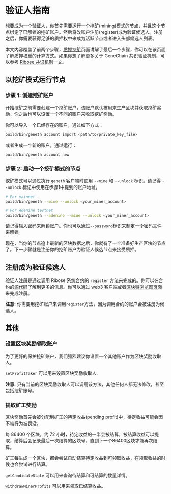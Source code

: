 # 验证人指南

想要成为一个验证人，你首先需要运行一个挖矿\(mining\)模式的节点，并且这个节点绑定了已解锁的挖矿账户。然后将改账户注册\(register\)成为验证候选人。注册之后，你需要获得足够的质押权中来成为活跃节点或者进入头部候选人列表。

本文内容覆盖了前两个步骤，[质押挖矿](../user-manual/staking/)页面讲解了最后一个步骤，你可以在该页面了解质押权重的计算方式。如果你想了解更多关于 GeneChain 共识验证机制，可以参考 [Ribose 共识机制](../for-developers/ribose-consensus-protocol.md)一文。

## 以挖矿模式运行节点

### 步骤 1: 创建挖矿账户

开始挖矿之前需要创建一个挖矿账户，该账户默认被用来生产区块并获取挖矿奖励，你之后也可以设置一个不同的账户来收取挖矿奖励。

你可以导入一个已经存在的账户，通过如下方式：

```bash
build/bin/geneth account import <path/to/private_key_file>
```

或者生成一个新的账户，通过运行：

```bash
build/bin/geneth account new
```

### 步骤 2: 启动一个挖矿模式的节点

挖矿模式可以通过执行 `geneth` 客户端时使用 `--mine` 和 `--unlock` 标识。请记得 `--unlock` 标记中使用在步骤1中提到的账户地址。

```bash
# For mainnet
build/bin/geneth --mine --unlock <your_miner_account>

# For Adenine testnet
build/bin/geneth --adenine --mine --unlock <your_miner_account>
```

请记得输入密码来解锁账户。你也可以通过`--password`标识来制定一个密码文件来解锁。

现在，当你的节点追上最新的区块数据之后，你就有了一个准备好生产区块的节点了。下一步骤就是注册你的挖矿账户为验证人候选节点来接受质押。

## 注册成为验证候选人

验证人注册是通过调用 Ribose 系统合约的 `register` 方法来完成的。你可以在合约的[源代码](https://github.com/genechain-io/system-contract/blob/master/contracts/Ribose.sol)了解到更多的信息。你可以通过 web3 客户端或者[区块链浏览器页面](https://scan.genechain.io/address/0x0000000000000000000000000000000000001000/write-contract)来完成注册。

**注意:** 你需要用挖矿账户来调用`register`方法，因为调用合约的账户会被注册为候选人。

## 其他

### 设置区块奖励领取账户

为了更好的保护挖矿账户，我们强烈建议你设置一个其他账户作为区块奖励收取人。

`setProfitTaker` 可以用来设置区块奖励收取人.

**注意:** 只有当前的区块奖励收取人可以调用该方法，其他任何人都无法修改，甚至包括挖矿账号。

### 提取矿工奖励

区块奖励首先会被分配到矿工的待定收益\(pending profit\)中，待定收益可能会因不端行为被罚没。

每 86400 个区块，约 72 小时，待定收益的一半会被结算，被结算收益可以提取，结算后会记录最后一次结算的区块号，直到下一个86400区块才能再次结算。

矿工每生成一个区块，都会尝试自动结算待定收益到可领取收益，在领取收益的时候也会尝试进行结算。

`getCandidateState` 可以用来查询待结算和可结算的数量详情。

`withdrawMinerProfits` 可以用来领取已结算收益。

